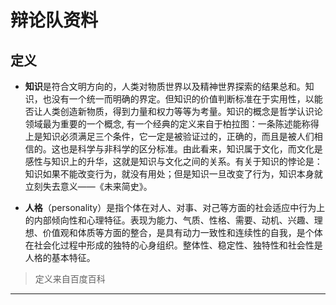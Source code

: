 # 辩论队资料

## 定义

- **知识**是符合文明方向的，人类对物质世界以及精神世界探索的结果总和。知识，也没有一个统一而明确的界定。但知识的价值判断标准在于实用性，以能否让人类创造新物质，得到力量和权力等等为考量。知识的概念是哲学认识论领域最为重要的一个概念, 有一个经典的定义来自于柏拉图：一条陈述能称得上是知识必须满足三个条件，它一定是被验证过的，正确的，而且是被人们相信的。这也是科学与非科学的区分标准。由此看来，知识属于文化，而文化是感性与知识上的升华，这就是知识与文化之间的关系。有关于知识的悖论是：知识如果不能改变行为，就没有用处；但是知识一旦改变了行为，知识本身就立刻失去意义——《未来简史》。

- **人格**（personality）是指个体在对人、对事、对己等方面的社会适应中行为上的内部倾向性和心理特征。表现为能力、气质、性格、需要、动机、兴趣、理想、价值观和体质等方面的整合，是具有动力一致性和连续性的自我，是个体在社会化过程中形成的独特的心身组织。整体性、稳定性、独特性和社会性是人格的基本特征。

> 定义来自百度百科

- - -